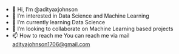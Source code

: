 - 👋 Hi, I’m @adityaxjohnson
- 👀 I’m interested in Data Science and Machine Learning
- 🌱 I’m currently learning Data Science
- 💞️ I’m looking to collaborate on Machine Learning based projects
- 📫 How to reach me You can reach me via mail adityajohnson1706@gmail.com

<!---
adityaxjohnson/adityaxjohnson is a ✨ special ✨ repository because its `README.md` (this file) appears on your GitHub profile.
You can click the Preview link to take a look at your changes.
--->
